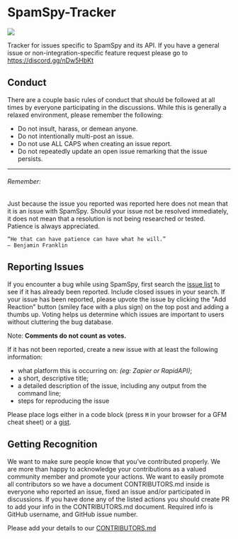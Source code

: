 # SpamSpy-Tracker
![](https://i.imgur.com/UT1pk8i.png)

Tracker for issues specific to SpamSpy and its API. If you have a general issue or non-integration-specific feature request please go to https://discord.gg/nDw5HbKt
## Conduct
There are a couple basic rules of conduct that should be followed at all times by everyone participating in the discussions. While this is generally a relaxed environment, please remember the following:

- Do not insult, harass, or demean anyone.
- Do not intentionally multi-post an issue.
- Do not use ALL CAPS when creating an issue report.
- Do not repeatedly update an open issue remarking that the issue persists.
---
###### Remember:

Just because the issue you reported was reported here does not mean that it is an issue with SpamSpy. Should your issue not be resolved immediately, it does not mean that a resolution is not being researched or tested. Patience is always appreciated.
```
“He that can have patience can have what he will.”
― Benjamin Franklin
```

Reporting Issues
----------------

If you encounter a bug while using SpamSpy, first search the [issue list](https://github.com/Deviated-Systems/SpamSpy-Tracker/issues) to see if it has already been reported. Include closed issues in your search. If your issue has been reported, please upvote the issue by clicking the "Add Reaction" button (smiley face with a plus sign) on the top post and adding a thumbs up. Voting helps us determine which issues are important to users without cluttering the bug database.

Note: **Comments do not count as votes.**

If it has not been reported, create a new issue with at least the following information:

- what platform this is occurring on: *(eg: Zapier or RapidAPI)*;
- a short, descriptive title;
- a detailed description of the issue, including any output from the command line;
- steps for reproducing the issue

Please place logs either in a code block (press `M` in your browser for a GFM cheat sheet) or a [gist](https://gist.github.com).

## Getting Recognition

We want to make sure people know that you've contributed properly. We are more than happy to acknowledge your contributions as a valued community member and promote your actions. We want to easily promote all contributors so we have a document CONTRIBUTORS.md inside is everyone who reported an issue, fixed an issue and/or participated in discussions. If you have done any of the listed actions you should create PR to add your info in the CONTRIBUTORS.md document. Required info is GitHub username, and GitHub issue number.

Please add your details to our [CONTRIBUTORS.md](https://github.com/Deviated-Systems/SpamSpy-Tracker/blob/main/CONTRIBUTORS.md) 

